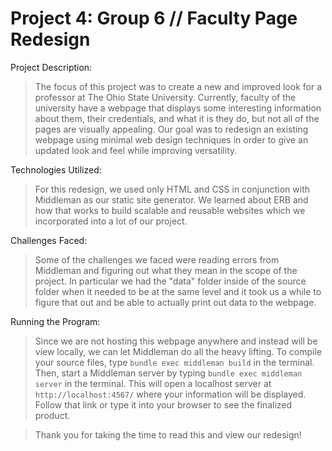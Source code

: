 # Project 4: Group 6 // Faculty Page Redesign

Project Description:
>The focus of this project was to create a new and improved look for a professor at The Ohio State University. Currently, faculty of the university have a webpage that displays some interesting information about them, their credentials, and what it is they do, but not all of the pages are visually appealing. Our goal was to redesign an existing webpage using minimal web design techniques in order to give an updated look and feel while improving versatility.

Technologies Utilized:
>For this redesign, we used only HTML and CSS in conjunction with Middleman as our static site generator. We learned about ERB and how that works to build scalable and reusable websites which we incorporated into a lot of our project. 

Challenges Faced:
>Some of the challenges we faced were reading errors from Middleman and figuring out what they mean in the scope of the project. In particular we had the "data" folder inside of the source folder when it needed to be at the same level and it took us a while to figure that out and be able to actually print out data to the webpage.

Running the Program:
>Since we are not hosting this webpage anywhere and instead will be view locally, we can let Middleman do all the heavy lifting. To compile your source files, type `bundle exec middleman build` in the terminal. Then, start a Middleman server by typing `bundle exec middleman server` in the terminal. This will open a localhost server at `http://localhost:4567/` where your information will be displayed. Follow that link or type it into your browser to see the finalized product.

>Thank you for taking the time to read this and view our redesign!
